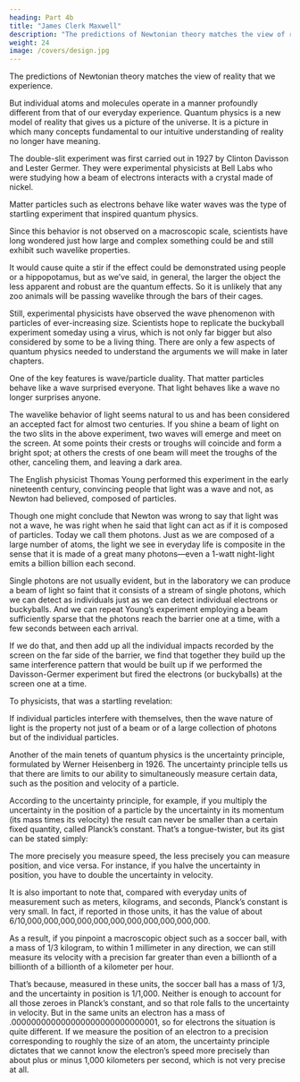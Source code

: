 ```yaml
---
heading: Part 4b
title: "James Clerk Maxwell"
description: "The predictions of Newtonian theory matches the view of reality that we experience."
weight: 24
image: /covers/design.jpg
---
```



The predictions of Newtonian theory matches the view of reality that we experience. 

But individual atoms and molecules operate in a manner profoundly different from that of our everyday experience. Quantum physics is a new model of reality that gives us a picture of the universe. It is a picture in which many concepts fundamental to our intuitive understanding of reality no longer have meaning.

The double-slit experiment was first carried out in 1927 by Clinton Davisson and Lester Germer. They were experimental physicists at Bell Labs who were studying how a beam of electrons interacts with a crystal made of nickel. 

Matter particles such as electrons behave like water waves was the type of startling experiment that inspired quantum physics. 

Since this behavior is not observed on a macroscopic scale, scientists have long wondered just how large and complex something could be and still exhibit such wavelike properties.

It would cause quite a stir if the effect could be demonstrated using people or a hippopotamus, but as we’ve said, in general, the larger the object the less apparent and robust are the quantum effects. So it is unlikely that any zoo animals will be passing wavelike through the
bars of their cages. 

Still, experimental physicists have observed the wave phenomenon with particles of ever-increasing size. Scientists hope to replicate the buckyball experiment someday using a virus, which is not only far bigger but also considered by some to be a living thing.
There are only a few aspects of quantum physics needed to understand the arguments we will
make in later chapters. 

One of the key features is wave/particle duality. That matter particles behave like a wave surprised everyone. That light behaves like a wave no longer surprises anyone. 

The wavelike behavior of light seems natural to us and has been considered an accepted fact for almost two centuries. If you shine a beam of light on the two slits in the above experiment, two waves will emerge and meet on the screen. At some points their crests or troughs will coincide and form a bright spot; at others the crests of one beam will meet the troughs of the other, canceling them, and leaving a dark area. 

The English physicist Thomas Young performed this experiment in the early nineteenth century, convincing people that light was a wave and not, as Newton had believed, composed of particles.

Though one might conclude that Newton was wrong to say that light was not a wave, he was right when he said that light can act as if it is composed of particles. Today we call them photons. Just as we are composed of a large number of atoms, the light we see in everyday life is composite in the sense that it is made of a great many photons—even a 1-watt night-light emits a billion billion each second. 

Single photons are not usually evident, but in the laboratory we can produce a beam of light so faint that it consists of a stream of single photons, which we can detect as individuals just as we can detect individual electrons or buckyballs. And we can repeat Young’s experiment
employing a beam sufficiently sparse that the photons reach the barrier one at a time, with a few
seconds between each arrival. 

If we do that, and then add up all the individual impacts recorded by the screen on the far side of the barrier, we find that together they build up the same interference pattern that would be built up if we performed the Davisson-Germer experiment but fired the electrons (or buckyballs) at the screen one at a time. 

To physicists, that was a startling revelation: 

If individual particles interfere with themselves, then the wave nature of light is the property not just of a beam or of a large collection of photons but of the individual particles. 

Another of the main tenets of quantum physics is the uncertainty principle, formulated by Werner Heisenberg in 1926. The uncertainty principle tells us that there are limits to our ability to simultaneously measure certain data, such as the position and velocity of a particle.

According to the uncertainty principle, for example, if you multiply the uncertainty in the position of a particle by the uncertainty in its momentum (its mass times its velocity) the result can never be smaller than a certain fixed quantity, called Planck’s constant. That’s a tongue-twister, but its gist can be stated simply: 

The more precisely you measure speed, the less precisely you can measure position, and vice versa. For instance, if you halve the uncertainty in position, you have to double the uncertainty in velocity.

It is also important to note that, compared with everyday units of measurement such as meters, kilograms, and seconds, Planck’s constant is very small. In fact, if reported in those units, it has the value of about
6/10,000,000,000,000,000,000,000,000,000,000,000. 

As a result, if you pinpoint a macroscopic object such as a soccer ball, with a mass of 1/3 kilogram, to within 1 millimeter in any
direction, we can still measure its velocity with a precision far greater than even a billionth of a
billionth of a billionth of a kilometer per hour.

That’s because, measured in these units, the soccer ball has a mass of 1/3, and the uncertainty in position is 1/1,000. Neither is enough to account for
all those zeroes in Planck’s constant, and so that role falls to the uncertainty in velocity. But in the same units an electron has a mass of .000000000000000000000000000001, so for electrons the situation is quite different. If we measure the position of an electron to a precision corresponding to roughly the size of an atom, the uncertainty principle dictates that we cannot know the
electron’s speed more precisely than about plus or minus 1,000 kilometers per second, which is not
very precise at all.



